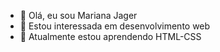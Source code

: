 - 👋 Olá, eu sou Mariana Jager
- 👀 Estou interessada em desenvolvimento web
- 🌱 Atualmente estou aprendendo HTML-CSS
